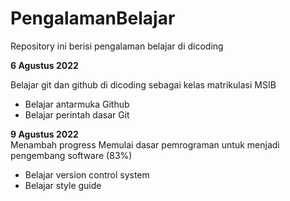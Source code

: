# PengalamanBelajar
Repository ini berisi pengalaman belajar di dicoding

**6 Agustus 2022**


Belajar git dan github di dicoding sebagai kelas matrikulasi MSIB
* Belajar antarmuka Github
* Belajar perintah dasar Git

**9 Agustus 2022** <br>
Menambah progress Memulai dasar pemrograman untuk menjadi pengembang software (83%)
* Belajar version control system
* Belajar style guide
